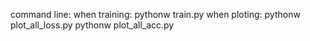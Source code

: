 command line:
when training:
pythonw train.py
when ploting:
pythonw plot_all_loss.py
pythonw plot_all_acc.py